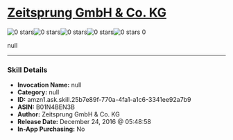 # [Zeitsprung GmbH & Co. KG](http://alexa.amazon.com/#skills/amzn1.ask.skill.25b7e89f-770a-4fa1-a1c6-3341ee92a7b9)
![0 stars](../../images/ic_star_border_black_18dp_1x.png)![0 stars](../../images/ic_star_border_black_18dp_1x.png)![0 stars](../../images/ic_star_border_black_18dp_1x.png)![0 stars](../../images/ic_star_border_black_18dp_1x.png)![0 stars](../../images/ic_star_border_black_18dp_1x.png) 0

null

***

### Skill Details

* **Invocation Name:** null
* **Category:** null
* **ID:** amzn1.ask.skill.25b7e89f-770a-4fa1-a1c6-3341ee92a7b9
* **ASIN:** B01N4BEN3B
* **Author:** Zeitsprung GmbH & Co. KG
* **Release Date:** December 24, 2016 @ 05:48:58
* **In-App Purchasing:** No
